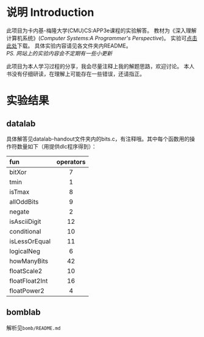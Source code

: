 # 说明 Introduction
此项目为卡内基-梅隆大学(CMU)CS:APP3e课程的实验解答。
教材为《深入理解计算机系统》(*Computer Systems:A Programmer's Perspective*)。
实验可[点击此处](http://csapp.cs.cmu.edu/3e/labs.html)下载。
具体实验内容请见各文件夹内README。  
*PS. 网站上的实验内容会不定期有一些小更新*

此项目为本人学习过程的分享，我会尽量注释上我的解题思路，欢迎讨论。
本人书没有仔细研读，在理解上可能存在一些错误，还请指正。

# 实验结果
## datalab
具体解答见datalab-handout文件夹内的bits.c，有注释哦。其中每个函数用的操作符数量如下（用提供dlc程序得到）：

|fun|operators|
|:---|:---:|
|bitXor|7|
|tmin|1|  
|isTmax|8|
|allOddBits|9|
|negate|2|
|isAsciiDigit|12|
|conditional|10|
|isLessOrEqual|11|
|logicalNeg|6|
|howManyBits|42|
|floatScale2|10|
|floatFloat2Int|16|
|floatPower2|4|

## bomblab
解析见`bomb/README.md`